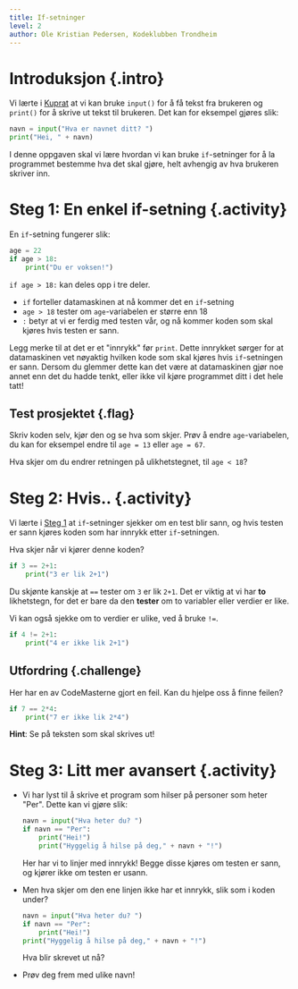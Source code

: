 ```yaml
---
title: If-setninger
level: 2
author: Ole Kristian Pedersen, Kodeklubben Trondheim
---
```


# Introduksjon {.intro}
Vi lærte i [Kuprat](../kuprat/kuprat.html) at vi kan bruke `input()` for å få tekst fra
brukeren og `print()` for å skrive ut tekst til brukeren. Det kan for
eksempel gjøres slik:

```python
navn = input("Hva er navnet ditt? ")
print("Hei, " + navn)
```

I denne oppgaven skal vi lære hvordan vi kan bruke `if`-setninger for å la
programmet bestemme hva det skal gjøre, helt avhengig av hva brukeren
skriver inn.

# Steg 1: En enkel if-setning {.activity}

En `if`-setning fungerer slik:

```python
age = 22
if age > 18:
    print("Du er voksen!")
```

`if age > 18:` kan deles opp i tre deler.

 * `if` forteller datamaskinen at nå kommer det en `if`-setning
 * `age > 18` tester om `age`-variabelen er større enn 18
 * `:` betyr at vi er ferdig med testen vår, og nå kommer koden som skal kjøres hvis testen er sann.

Legg merke til at det er et "innrykk" før `print`. Dette innrykket sørger for
at datamaskinen vet nøyaktig hvilken kode som skal kjøres hvis `if`-setningen er
sann. Dersom du glemmer dette kan det være at datamaskinen gjør noe annet enn
det du hadde tenkt, eller ikke vil kjøre programmet ditt i det hele tatt!

## Test prosjektet {.flag}
Skriv koden selv, kjør den og se hva som skjer. Prøv å endre `age`-variabelen,
du kan for eksempel endre til `age = 13` eller `age = 67`.

Hva skjer om du endrer retningen på ulikhetstegnet, til `age < 18`?

# Steg 2: Hvis.. {.activity}

Vi lærte i [Steg 1](#steg-1-en-enkel-if-setning) at `if`-setninger sjekker om en test
blir sann, og hvis testen er sann kjøres koden som har innrykk etter
`if`-setningen.

Hva skjer når vi kjører denne koden?

```python
if 3 == 2+1:
    print("3 er lik 2+1")
```

Du skjønte kanskje at `==` tester om `3` er lik `2+1`. Det er viktig at vi har
**to** likhetstegn, for det er bare da den **tester** om to variabler eller verdier
er like.

Vi kan også sjekke om to verdier er ulike, ved å bruke `!=`.

```python
if 4 != 2+1:
    print("4 er ikke lik 2+1")
```

## Utfordring {.challenge}

Her har en av CodeMasterne gjort en feil. Kan du hjelpe oss å finne feilen?

```python
if 7 == 2*4:
    print("7 er ikke lik 2*4")
```

**Hint**: Se på teksten som skal skrives ut!

# Steg 3: Litt mer avansert {.activity}

* Vi har lyst til å skrive et program som hilser på personer som heter "Per".
    Dette kan vi gjøre slik:

    ```python
    navn = input("Hva heter du? ")
    if navn == "Per":
        print("Hei!")
        print("Hyggelig å hilse på deg," + navn + "!")
    ```

    Her har vi to linjer med innrykk! Begge disse kjøres om testen er sann, og
    kjører ikke om testen er usann.

* Men hva skjer om den ene linjen ikke har et innrykk, slik som i koden under?

    ```python
    navn = input("Hva heter du? ")
    if navn == "Per":
        print("Hei!")
    print("Hyggelig å hilse på deg," + navn + "!")
    ```

    Hva blir skrevet ut nå?

* Prøv deg frem med ulike navn!
